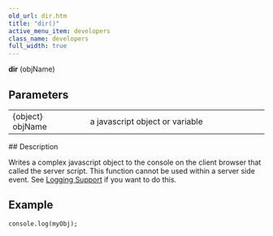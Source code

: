 ```yaml
---
old_url: dir.htm
title: "dir()"
active_menu_item: developers
class_name: developers
full_width: true
---
```



**dir** (objName)

## Parameters

<table>
<tr>
<td width="165">
{object} objName

</td>
<td width="27">
</td>
<td width="688">
a javascript object or variable

</td>
</tr>
</table>
## Description

Writes a complex javascript object to the console on the client browser that called the server script. This function cannot be used within a server side event. See [Logging Support](/developers/documentation/product-guide/advanced-features/logging-support/) if you want to do this.

## Example

    console.log(myObj);
     
   

